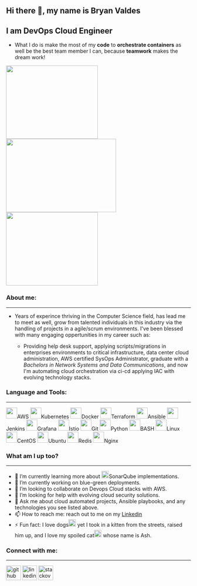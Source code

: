## Hi there 👋, my name is Bryan Valdes
## I am DevOps Cloud Engineer
- What I do is make the most of my **code** to **orchestrate containers** as well be the best team member I can, because **teamwork** makes the dream work!

<img src="https://media.giphy.com/media/ule4vhcY1xEKQ/giphy.gif" width='250' height='200'/> <img src='https://media.giphy.com/media/WsRay6mTizlOVn3nts/giphy.gif' width='300' height='200'/> <img src='https://media.giphy.com/media/3oz8xWBaQ2147TBbgc/giphy.gif' width='250' height='200'/>

### About me:
***
- Years of experince thriving in the Computer Science field, has lead me to meet as well, grow from talented individuals in this industry via the handling of projects in a agile/scrum environments. I've been blessed with many engaging oppertunities in my career such as: 

    - Providing help desk support, applying scripts/migrations in enterprises environments to critical infrastructure, data center cloud administration, AWS certified SysOps Administrator, graduate with a *Bachelors in Network Systems and Data Communications*, and now I'm automating cloud orchestration via ci-cd applying IAC with evolving technology stacks. 

### Language and Tools:
***
<img src="https://img.icons8.com/color/48/000000/amazon-web-services.png" width='30' height='30'/>AWS  <img src="https://img.icons8.com/color/48/000000/kubernetes.png" width='30' height='30'/>Kubernetes  <img src="https://img.icons8.com/color/48/000000/docker.png" width='30' height='30'/>Docker  <img src="https://img.icons8.com/color/48/000000/terraform.png" width='30' height='30'/>Terraform  <img src="https://img.icons8.com/color/48/000000/ansible.png" width='30' height='30'/>Ansible  <img src="https://img.icons8.com/color/48/000000/jenkins.png" width='30' height='30'/>Jenkins  <img src="https://img.icons8.com/color/48/000000/grafana.png" width='30' height='30'/>Grafana  <img src="https://img.icons8.com/color/48/000000/sailing-ship-small.png" width='30' height='30'/>Istio  <img src="https://img.icons8.com/color/48/000000/git.png" width='30' height='30'/>Git  <img src="https://img.icons8.com/color/48/000000/python--v1.png" width='30' height='30'/>Python  <img src="https://img.icons8.com/color/48/000000/console.png" width='30' height='30'/>BASH  <img src="https://img.icons8.com/color/48/000000/linux--v1.png" width='30' height='30'/>Linux  <img src="https://img.icons8.com/color/48/000000/centos.png" width='30' height='30'/>CentOS  <img src="https://img.icons8.com/color/48/000000/ubuntu--v1.png" width='30' height='30'/>Ubuntu  <img src="https://img.icons8.com/color/48/000000/redis.png" width='30' height='30'/>Redis  <img src="https://img.icons8.com/color/48/000000/nginx.png" width='30' height='30'/>Nginx  

### What am I up too?
***
- 🌱 I’m currently learning more about <img src="https://img.icons8.com/color/48/000000/radar--v1.png" width='20' height='20'/>SonarQube implementations. 
- 🔭 I’m currently working on blue-green deployments.
- 👯 I’m looking to collaborate on Devops Cloud stacks with AWS.
- 🤔 I’m looking for help with evolving cloud security solutions.
- 💬 Ask me about cloud automated projects, Ansible playbooks, and any technologies you see listed above. 
- 📫 How to reach me: reach out to me on my [Linkedin](https://www.linkedin.com/in/bryan-valdes-655223182/)
- ⚡ Fun fact: I love dogs<img src="https://img.icons8.com/color/48/000000/crash-bandicoot.png" width='20' height='20'/> yet I took in a kitten from the streets, raised him up, and I love my spoiled cat<img src="https://img.icons8.com/color/48/000000/tom.png" width='20' height='20'/> whose name is Ash. 

### Connect with me:
***
[<img src='https://img.icons8.com/color/48/000000/github--v1.png' alt='github' height='40'>](https://github.com/bvaldes-k9)  [<img src='https://img.icons8.com/color/48/000000/linkedin.png' alt='linkedin' height='40'>](https://www.linkedin.com/in//bryan-valdes-655223182//)  [<img src='https://img.icons8.com/color/48/000000/stackoverflow.png' alt='stackoverflow' height='40'>](https://stackoverflow.com/users/16744984)  
